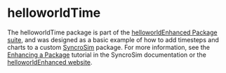 # helloworldTime

The helloworldTime package is part of the <a href="https://github.com/ApexRMS/helloworldEnhanced" target="_blank">helloworldEnhanced Package suite</a>, and was designed as a basic example of how to add timesteps and charts to a custom <a href="https://syncrosim.com/" target="_blank">SyncroSim</a> package. For more information, see the <a href="http://docs.syncrosim.com/how_to_guides/package_create_timesteps.html" target="_blank">Enhancing a Package</a> tutorial in the SyncroSim documentation or the <a href="https://apexrms.github.io/helloworldEnhanced/" target="_blank">helloworldEnhanced website</a>. 